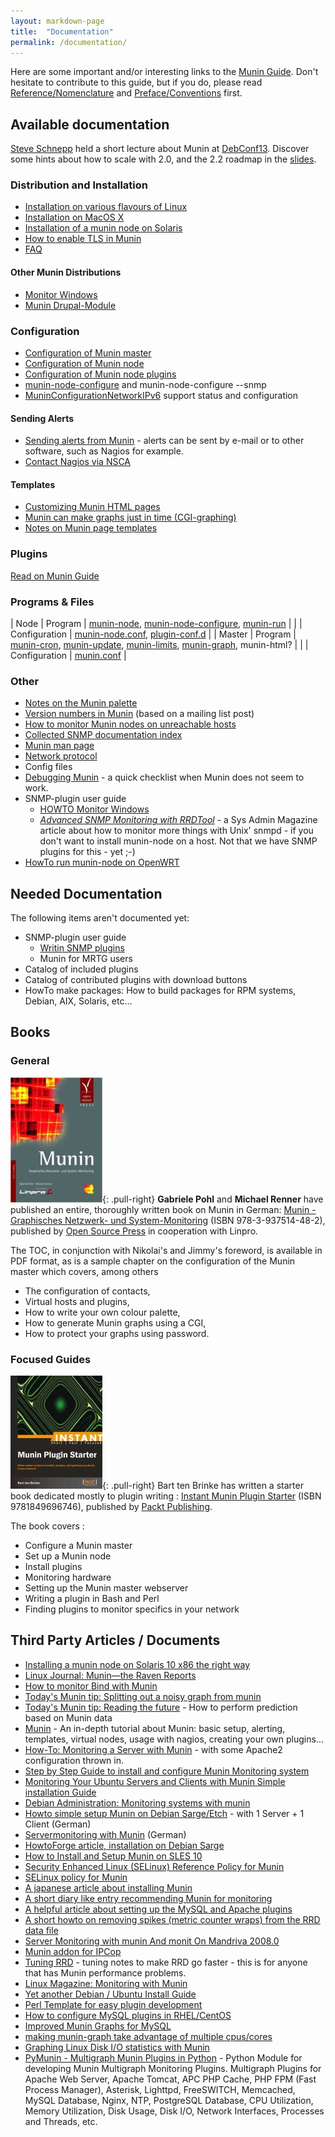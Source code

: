 ```yaml
---
layout: markdown-page
title:  "Documentation"
permalink: /documentation/
---
```


Here are some important and/or interesting links to the [Munin Guide](http://guide.munin-monitoring.org/). Don't hesitate
to contribute to this guide, but if you do, please read [Reference/Nomenclature](https://munin.readthedocs.org/en/latest/reference/nomenclature.html)
and [Preface/Conventions](https://munin.readthedocs.org/en/latest/preface/conventions.html) first.

## Available documentation
[Steve Schnepp](/community/#steve-schnepp-developer-project-admin) held a short lecture about Munin at
[​DebConf13](http://debconf13.debconf.org/). Discover some hints about how to scale with 2.0, and the 2.2 roadmap in the
[​slides](http://snide.free.fr/munin/dc13/).

### Distribution and Installation
- <a class="wiki" href="/wiki/MuninInstallationLinux">Installation on various flavours of Linux</a>
- <a class="wiki" href="/wiki/MuninInstallationDarwin">Installation on MacOS X</a>
- <a class="wiki" href="/wiki/MuninInstallationSolaris">Installation of a munin node on Solaris</a>
- <a class="wiki" href="/wiki/MuninConfigurationNetworkTLS">How to enable TLS in Munin</a>
- <a class="wiki" href="/wiki/faq">FAQ</a>

#### Other Munin Distributions
- [Monitor Windows](/wiki/HowToMonitorWindows)
- [Munin Drupal-Module](https://drupal.org/project/munin)

### Configuration
- [Configuration of Munin master](/wiki/munin.conf)
- [Configuration of Munin node](/wiki/munin-node.conf)
- [​Configuration of Munin node plugins](https://munin.readthedocs.org/en/latest/plugin/use.html#configuring")
- [munin-node-configure](/wiki/munin-node-configure) and munin-node-configure --snmp
- [MuninConfigurationNetworkIPv6](/wiki/MuninConfigurationNetworkIPv6) support status and configuration

#### Sending Alerts
- [Sending alerts from Munin](/wiki/HowToContact) - alerts can be sent by e-mail or to other software, such as Nagios for example.
- [Contact Nagios via NSCA](/wiki/HowToContactNagios)

#### Templates
- [Customizing Munin HTML pages](/wiki/Munin_additional_templates)
- [Munin can make graphs just in time (CGI-graphing)](/wiki/MuninConfigurationMasterCGI)
- [Notes on Munin page templates](/wiki/MuninTemplates)

### Plugins
[Read on Munin Guide](http://munin-monitoring.org/wiki/plugins)

### Programs & Files

| Node   | Program       | [munin-node](http://munin-monitoring.org/wiki/munin-node), [munin-node-configure](http://munin-monitoring.org/wiki/munin-node-configure), [munin-run](http://munin-monitoring.org/wiki/munin-run) |
|        | Configuration | [munin-node.conf](http://munin-monitoring.org/wiki/munin-node.conf), [plugin-conf.d](http://munin-monitoring.org/wiki/plugin-conf.d) |
| Master | Program       | [munin-cron](http://munin-monitoring.org/wiki/munin-cron), [munin-update](http://munin-monitoring.org/wiki/munin-update), [munin-limits](http://munin-monitoring.org/wiki/munin-limits), [munin-graph](http://munin-monitoring.org/wiki/munin-graph), munin-html? |
|        | Configuration | [munin.conf](http://munin-monitoring.org/wiki/munin.conf) |

### Other
- [Notes on the Munin palette](/wiki/MuninPalette)
- [Version numbers in Munin](/wiki/MuninVersioning) (based on a mailing list post)
- [How to monitor Munin nodes on unreachable hosts](/wiki/BouncingMunin)
- [Collected SNMP documentation index](/wiki/SNMP)
- [Munin man page](/wiki/munin-man)
- [Network protocol](/wiki/network-protocol)
- Config files
- [Debugging Munin](/wiki/Debugging_Munin) - a quick checklist when Munin does not seem to work.
- SNMP-plugin user guide
    - [HOWTO Monitor Windows](/wiki/HowToMonitorWindows)
    - *[Advanced SNMP Monitoring with RRDTool](http://www.samag.com/documents/s=9368/sam0311h/0311h.htm)* - a Sys Admin
    Magazine article about how to monitor more things with Unix' snmpd - if you don't want to install munin-node on a host.
    Not that we have SNMP plugins for this - yet ;-)
- [HowTo run munin-node on OpenWRT](/wiki/HowToOpenWRT)

## Needed Documentation
The following items aren't documented yet:

- SNMP-plugin user guide
    - [Writin SNMP plugins](http://munin-monitoring.org/wiki/Writing_SNMP-plugins)
    - Munin for MRTG users
- Catalog of included plugins
- Catalog of contributed plugins with download buttons
- HowTo make packages: How to build packages for RPM systems, Debian, AIX, Solaris, etc...

## Books

### General
![Munin - Graphisches Netzwerk- und System-Monitoring](/assets/img/documentation/munin-graphisches-netzwerk-und-system-monitoring.jpg){: .pull-right}
**Gabriele Pohl** and **Michael Renner** have published an entire, thoroughly written book on Munin in German: 
[Munin - Graphisches Netzwerk- und System-Monitoring](http://www.amazon.de/Munin-Graphisches-System-Monitoring-Gabriele-Pohl/dp/3937514481)
(ISBN 978-3-937514-48-2), published by [​Open Source Press](https://www.opensourcepress.de/) in cooperation with Linpro.

The ​TOC, in conjunction with Nikolai's and Jimmy's foreword, is available in ​PDF format, as is a ​sample chapter on the
configuration of the Munin master which covers, among others

- The configuration of contacts,
- Virtual hosts and plugins,
- How to write your own colour palette,
- How to generate Munin graphs using a CGI,
- How to protect your graphs using password.

### Focused Guides
![​Instant Munin Plugin Starter](/assets/img/documentation/instant-munin-plugin-starter.jpg){: .pull-right}
Bart ten Brinke has written a starter book dedicated mostly to plugin writing :
[​Instant Munin Plugin Starter](https://www.packtpub.com/networking-and-servers/instant-munin-plugin-starter-instant)
(ISBN 9781849696746), published by ​[Packt Publishing](https://www.packtpub.com/).

The book covers :

- Configure a Munin master
- Set up a Munin node
- Install plugins
- Monitoring hardware
- Setting up the Munin master webserver
- Writing a plugin in Bash and Perl
- Finding plugins to monitor specifics in your network

## Third Party Articles / Documents
- [Installing a munin node on Solaris 10 x86 the right way](http://bulldogdata.com/installing-a-munin-node-on-solaris-10-x86-the-right-way)
- [Linux Journal: Munin—the Raven Reports](http://www.linuxjournal.com/article/10248)
- [How to monitor Bind with Munin](http://blog.larsstrand.org/2008/02/how-to-monitor-bind-with-munin.html)
- [Today's Munin tip: Splitting out a noisy graph from munin](http://ingvar.blog.linpro.no/2008/04/07/todays-munin-tip-splitting-out-a-noisy-graph-from-munin/)
- [Today's Munin tip: Reading the future](http://ingvar.blog.linpro.no/2008/11/13/todays-munin-tip-reading-the-future/) - How to perform prediction based on Munin data
- [Munin](http://waste.mandragor.org/munin_tutorial/munin.html) - An in-depth tutorial about Munin: basic setup, alerting, templates, virtual nodes, usage with nagios, creating your own plugins...
- [How-To: Monitoring a Server with Munin](http://www.debuntu.org/how-to-monitoring-a-server-with-munin) - with some Apache2 configuration thrown in.
- [Step by Step Guide to install and configure Munin Monitoring system](http://www.debianhelp.co.uk/munin.htm)
- [Monitoring Your Ubuntu Servers and Clients with Munin Simple installation Guide](http://www.debianadmin.com/monitor-servers-and-clients-using-munin-in-ubuntu.html)
- [Debian Administration: Monitoring systems with munin](http://www.debian-administration.org/articles/229)
- [Howto simple setup Munin on Debian Sarge/Etch](http://helmschrott.de/blog/server-statistik-unter-debian-mit-munin/) - with 1 Server + 1 Client (German)
- [Servermonitoring with Munin](http://nitek.bloggt.es/2008/04/09/servermonitoring-mit-munin/) (German)
- [HowtoForge article, installation on Debian Sarge](http://howtoforge.com/server_monitoring_monit_munin)
- [How to Install and Setup Munin on SLES 10](http://www.novell.com/coolsolutions/feature/17913.html)
- [Security Enhanced Linux (SELinux) Reference Policy for Munin](http://oss.tresys.com/docs/refpolicy/api/services_munin.html)
- [SELinux policy for Munin](http://www.nsa.gov/selinux/list-archive/0509/12676.cfm)
- [A japanese article about installing Munin](http://gigazine.net/index.php?/news/comments/20060904_munin/)
- [A short diary like entry recommending Munin for monitoring](http://www.hackitlinux.com/50226711/monitoring_servers_using_munin.php)
- [A helpful article about setting up the MySQL and Apache plugins](http://www.felinae.co.uk/blog/blog4.php/munin/)
- [A short howto on removing spikes (metric counter wraps) from the RRD data file](/wiki/SpikeRemoval)
- [Server Monitoring with munin And monit On Mandriva 2008.0](http://www.howtoforge.com/server-monitoring-with-munin-monit-mandriva2008.0)
- [Munin addon for IPCop](http://www.ban-solms.de/t/IPCop-munin.html)
- [Tuning RRD](http://oss.oetiker.ch/rrdtool-trac/wiki/TuningRRD) - tuning notes to make RRD go faster - this is for anyone that has Munin performance problems.
- [Linux Magazine: Monitoring with Munin](http://www.linuxmagazine.com/id/6292)
- [Yet another Debian / Ubuntu Install Guide](http://sysmonblog.co.uk/?p=14)
- [Perl Template for easy plugin development](http://sysmonblog.co.uk/?p=17)
- [How to configure MySQL plugins in RHEL/CentOS](http://www.mbrando.com/2007/08/06/how-to-get-your-mysql-munin-graphs-working/)
- [Improved Munin Graphs for MySQL](http://oierud.name/~kjellm/bliki/ImprovedMuninGraphsForMySQL.html)
- [making munin-graph take advantage of multiple cpus/cores](http://blog.apokalyptik.com/2009/01/23/making-munin-graph-take-advantage-of-multiple-cpuscores/)
- [Graphing Linux Disk I/O statistics with Munin](http://blogs.amd.co.at/robe/2008/12/graphing-linux-disk-io-statistics-with-munin.html)
- [PyMunin - Multigraph Munin Plugins in Python](http://aouyar.github.com/PyMunin/) - Python Module for developing Munin Multigraph Monitoring Plugins. Multigraph Plugins for Apache Web Server, Apache Tomcat, APC PHP Cache, PHP FPM (Fast Process Manager), Asterisk, Lighttpd, FreeSWITCH, Memcached, MySQL Database, Nginx, NTP, PostgreSQL Database, CPU Utilization, Memory Utilization, Disk Usage, Disk I/O, Network Interfaces, Processes and Threads, etc.
